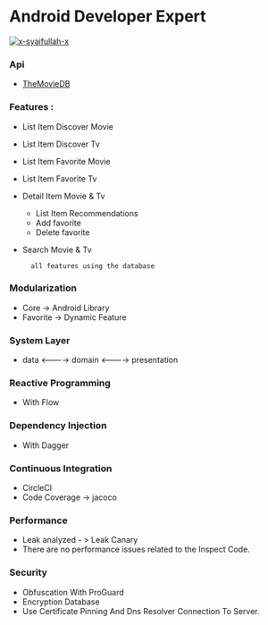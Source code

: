 # Android Developer Expert

[![x-syaifullah-x](https://circleci.com/gh/x-syaifullah-x/Android-Developer-Expert.svg?style=shield)](https://circleci.com/gh/x-syaifullah-x/Android-Developer-Expert)

### Api

* [TheMovieDB](https://developers.themoviedb.org/3/getting-started/introduction)

### Features :

* List Item Discover Movie
* List Item Discover Tv
* List Item Favorite Movie
* List Item Favorite Tv
* Detail Item Movie & Tv
    * List Item Recommendations
    * Add favorite
    * Delete favorite
* Search Movie & Tv

        all features using the database

### Modularization
* Core -> Android Library
* Favorite -> Dynamic Feature

### System Layer
* data <----> domain <----> presentation

### Reactive Programming
* With Flow

### Dependency Injection
* With Dagger

### Continuous Integration
* CircleCI
* Code Coverage -> jacoco

### Performance
* Leak analyzed - > Leak Canary
* There are no performance issues related to the Inspect Code.

### Security
* Obfuscation With ProGuard
* Encryption Database
* Use Certificate Pinning And Dns Resolver Connection To Server.

